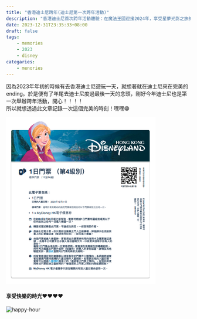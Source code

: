 ```yaml
---
title: "香港迪士尼跨年(迪士尼第一次跨年活動)"
description: "香港迪士尼首次跨年活動體驗：在魔法王國迎接2024年，享受星夢光影之旅的感動時刻"
date: 2023-12-31T23:35:33+08:00
draft: false
tags:
    - memories
    - 2023
    - disney
categaries:
    - menories
---
```


因為2023年年初的時候有去香港迪士尼遊玩一天，就想著就在迪士尼來在完美的ending。於是便有了年尾去迪士尼度過最後一天的念頭，剛好今年迪士尼也是第一次舉辦跨年活動，開心！！！！  
所以就想透過此文章記錄一次這個完美的時刻！嘿嘿😁  

![ticket](/imgs-custom/2023-disney/ticket.png)

#### 享受快樂的時光❤️❤️❤️❤️
![happy-hour](/imgs-custom/2023-disney/happy-hour.png)
